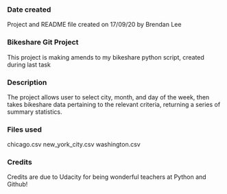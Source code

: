 ### Date created
Project and README file created on 17/09/20 by Brendan Lee

### Bikeshare Git Project
This project is making amends to my bikeshare python script, created during last task

### Description
The project allows user to select city, month, and day of the week, then takes bikeshare data pertaining to the relevant criteria, returning a series of summary statistics.

### Files used
chicago.csv
new_york_city.csv
washington.csv

### Credits
Credits are due to Udacity for being wonderful teachers at Python and Github!
